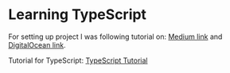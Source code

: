 # Learning TypeScript

For setting up project I was following tutorial on: [Medium link](https://medium.com/@RupaniChirag/writing-unit-tests-in-typescript-d4719b8a0a40) and [DigitalOcean link](https://www.digitalocean.com/community/tutorials/typescript-new-project).

Tutorial for TypeScript: [TypeScript Tutorial](https://www.typescriptlang.org/docs/handbook/basic-types.html)

 

